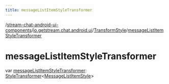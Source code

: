 ```yaml
---
title: messageListItemStyleTransformer
---
```

/[stream-chat-android-ui-components](../../index.md)/[io.getstream.chat.android.ui](../index.md)/[TransformStyle](index.md)/[messageListItemStyleTransformer](messageListItemStyleTransformer.md)  
  
  
  
# messageListItemStyleTransformer  
var [messageListItemStyleTransformer](messageListItemStyleTransformer.md): [StyleTransformer](../StyleTransformer/index.md)&lt;[MessageListItemStyle](../../io.getstream.chat.android.ui.message.list/MessageListItemStyle/index.md)&gt;
